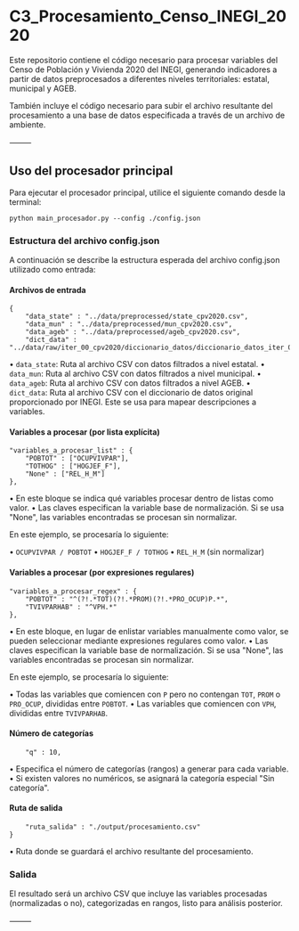# C3_Procesamiento_Censo_INEGI_2020

Este repositorio contiene el código necesario para procesar variables del Censo de Población y Vivienda 2020 del INEGI, generando indicadores a partir de datos preprocesados a diferentes niveles territoriales: estatal, municipal y AGEB.

También incluye el código necesario para subir el archivo resultante del procesamiento a una base de datos especificada a través de un archivo de ambiente. 

⸻

## Uso del procesador principal

Para ejecutar el procesador principal, utilice el siguiente comando desde la terminal:

```
python main_procesador.py --config ./config.json
```

### Estructura del archivo config.json

A continuación se describe la estructura esperada del archivo config.json utilizado como entrada:

#### Archivos de entrada

```
{
    "data_state" : "../data/preprocessed/state_cpv2020.csv",
    "data_mun" : "../data/preprocessed/mun_cpv2020.csv",
    "data_ageb" : "../data/preprocessed/ageb_cpv2020.csv",
    "dict_data" : "../data/raw/iter_00_cpv2020/diccionario_datos/diccionario_datos_iter_00CSV20.csv",

```

•	`data_state`: Ruta al archivo CSV con datos filtrados a nivel estatal.
•	`data_mun`: Ruta al archivo CSV con datos filtrados a nivel municipal.
•	`data_ageb`: Ruta al archivo CSV con datos filtrados a nivel AGEB.
•	`dict_data`: Ruta al archivo CSV con el diccionario de datos original proporcionado por INEGI. Este se usa para mapear descripciones a variables.

#### Variables a procesar (por lista explícita)

```
"variables_a_procesar_list" : {
    "POBTOT" : ["OCUPVIVPAR"],
    "TOTHOG" : ["HOGJEF_F"],
    "None" : ["REL_H_M"]
},
```

•	En este bloque se indica qué variables procesar dentro de listas como valor.
•	Las claves especifican la variable base de normalización. Si se usa "None", las variables encontradas se procesan sin normalizar.

En este ejemplo, se procesaría lo siguiente:

•	`OCUPVIVPAR / POBTOT`
•	`HOGJEF_F / TOTHOG`
•	`REL_H_M` (sin normalizar)

#### Variables a procesar (por expresiones regulares)

```
"variables_a_procesar_regex" : {
    "POBTOT" : "^(?!.*TOT)(?!.*PROM)(?!.*PRO_OCUP)P.*",
    "TVIVPARHAB" : "^VPH.*"
},
```

•	En este bloque, en lugar de enlistar variables manualmente como valor, se pueden seleccionar mediante expresiones regulares como valor.
•	Las claves especifican la variable base de normalización. Si se usa "None", las variables encontradas se procesan sin normalizar.

En este ejemplo, se procesaría lo siguiente:

•	Todas las variables que comiencen con `P` pero no contengan `TOT`, `PROM` o `PRO_OCUP`, divididas entre `POBTOT`.
•	Las variables que comiencen con `VPH`, divididas entre `TVIVPARHAB`.

#### Número de categorías

```
    "q" : 10,
```

•	Especifica el número de categorías (rangos) a generar para cada variable.
•	Si existen valores no numéricos, se asignará la categoría especial "Sin categoría".

#### Ruta de salida

```
    "ruta_salida" : "./output/procesamiento.csv"
}
```

•	Ruta donde se guardará el archivo resultante del procesamiento.

### Salida

El resultado será un archivo CSV que incluye las variables procesadas (normalizadas o no), categorizadas en rangos, listo para análisis posterior.

⸻


